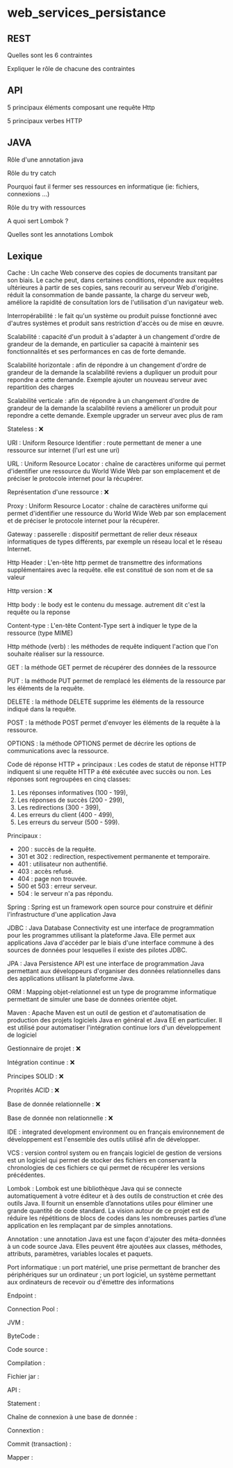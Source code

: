 # web_services_persistance

## REST
Quelles sont les 6 contraintes

Expliquer le rôle de chacune des contraintes


## API

5 principaux éléments composant une requête Http

5 principaux verbes HTTP


## JAVA
Rôle d'une annotation java

Rôle du try catch

Pourquoi faut il fermer ses ressources en informatique (ie: fichiers, connexions ...)

Rôle du try with ressources

A quoi sert Lombok ?

Quelles sont les annotations Lombok 


## Lexique

Cache : Un cache Web conserve des copies de documents transitant par son biais. Le cache peut, dans certaines conditions, répondre aux requêtes ultérieures à partir de ses copies, sans recourir au serveur Web d'origine. réduit la consommation de bande passante, la charge du serveur web, améliore la rapidité de consultation lors de l'utilisation d'un navigateur web.

Interropérabilité : le fait qu'un système ou produit puisse fonctionné avec d'autres systèmes et produit sans restriction d'accès ou de mise en œuvre.

Scalabilité : capacité d'un produit à s'adapter à un changement d'ordre de grandeur de la demande, en particulier sa capacité à maintenir ses fonctionnalités et ses performances en cas de forte demande.

Scalabilité horizontale : afin de répondre à un changement d'ordre de grandeur de la demande la scalabilité reviens a dupliquer un produit pour repondre a cette demande. Exemple ajouter un nouveau serveur avec repartition des charges

Scalabilité verticale : afin de répondre à un changement d'ordre de grandeur de la demande la scalabilité reviens a améliorer un produit pour repondre a cette demande. Exemple upgrader un serveur avec plus de ram

Stateless : ❌

URI : Uniform Resource Identifier : route permettant de mener a une ressource sur internet (l'url est une uri)

URL : Uniform Resource Locator : chaîne de caractères uniforme qui permet d'identifier une ressource du World Wide Web par son emplacement et de préciser le protocole internet pour la récupérer.

Représentation d'une ressource : ❌

Proxy : Uniform Resource Locator : chaîne de caractères uniforme qui permet d'identifier une ressource du World Wide Web par son emplacement et de préciser le protocole internet pour la récupérer.

Gateway : passerelle : dispositif permettant de relier deux réseaux informatiques de types différents, par exemple un réseau local et le réseau Internet.

Http Header : L'en-tête http permet de transmettre des informations supplémentaires avec la requête. elle est constitué de son nom et de sa valeur

Http version : ❌

Http body : le body est le contenu du message. autrement dit c'est la requête ou la reponse

Content-type : L'en-tête Content-Type sert à indiquer le type de la ressource (type MIME)

Http méthode (verb) : les méthodes de requête indiquent l'action que l'on souhaite réaliser sur la ressource.

GET : la méthode GET permet de récupérer des données de la ressource

PUT : la méthode PUT permet de remplacé les éléments de la ressource par les éléments de la requête.

DELETE : la méthode DELETE supprime les éléments de la ressource indiqué dans la requête.

POST : la méthode POST permet d'envoyer les éléments de la requête à la ressource.

OPTIONS : la méthode OPTIONS permet de décrire les options de communications avec la ressource.

Code dé réponse HTTP + principaux : Les codes de statut de réponse HTTP indiquent si une requête HTTP a été exécutée avec succès ou non. Les réponses sont regroupées en cinq classes: 

1. Les réponses informatives (100 - 199),
2. Les réponses de succès (200 - 299),
3. Les redirections (300 - 399),
4. Les erreurs du client (400 - 499),
5. Les erreurs du serveur (500 - 599).

Principaux :

- 200 : succès de la requête.
- 301 et 302 : redirection, respectivement permanente et temporaire.
- 401 : utilisateur non authentifié.
- 403 : accès refusé.
- 404 : page non trouvée.
- 500 et 503 : erreur serveur.
- 504 : le serveur n'a pas répondu.

Spring : Spring est un framework open source pour construire et définir l'infrastructure d'une application Java

JDBC : Java Database Connectivity est une interface de programmation pour les programmes utilisant la plateforme Java. Elle permet aux applications Java d'accéder par le biais d'une interface commune à des sources de données pour lesquelles il existe des pilotes JDBC.

JPA : Java Persistence API est une interface de programmation Java permettant aux développeurs d'organiser des données relationnelles dans des applications utilisant la plateforme Java.

ORM : Mapping objet-relationnel est un type de programme informatique permettant de simuler une base de données orientée objet.

Maven : Apache Maven est un outil de gestion et d'automatisation de production des projets logiciels Java en général et Java EE en particulier. Il est utilisé pour automatiser l'intégration continue lors d'un développement de logiciel

Gestionnaire de projet : ❌

Intégration continue : ❌

Principes SOLID : ❌

Proprités ACID : ❌

Base de donnée relationnelle : ❌

Base de donnée non relationnelle : ❌

IDE : integrated development environment ou en français environnement de développement est l'ensemble des outils utilisé afin de développer.

VCS : version control system ou en français logiciel de gestion de versions est un logiciel qui permet de stocker des fichiers en conservant la chronologies de ces fichiers ce qui permet de récupérer les versions précédentes.

Lombok : Lombok est une bibliothèque Java qui se connecte automatiquement à votre éditeur et à des outils de construction et crée des outils Java. Il fournit un ensemble d’annotations utiles pour éliminer une grande quantité de code standard. La vision autour de ce projet est de réduire les répétitions de blocs de codes dans les nombreuses parties d’une application en les remplaçant par de simples annotations.

Annotation : une annotation Java est une façon d'ajouter des méta-données à un code source Java. Elles peuvent être ajoutées aux classes, méthodes, attributs, paramètres, variables locales et paquets.

Port informatique : un port matériel, une prise permettant de brancher des périphériques sur un ordinateur ; un port logiciel, un système permettant aux ordinateurs de recevoir ou d'émettre des informations

Endpoint : 

Connection Pool : 

JVM : 

ByteCode : 

Code source : 

Compilation : 

Fichier jar : 

API : 

Statement : 

Chaîne de connexion à une base de donnée : 

Connextion : 

Commit (transaction) : 

Mapper :
